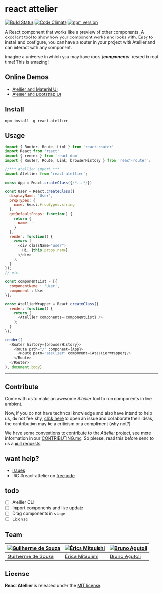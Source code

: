 # react attelier

[![Build Status](https://travis-ci.org/scup/Atellier.svg?branch=master)](https://travis-ci.org/scup/Atellier)
[![Code Climate](https://codeclimate.com/github/scup/Atellier/badges/gpa.svg)](https://codeclimate.com/github/scup/Atellier)
[![npm version](https://badge.fury.io/js/Attelier.svg)](https://badge.fury.io/js/Attelier)



A React component that works like a preview of other components. A excellent tool to show how your component works and looks with. Easy to install and configure, you can have a router in your project with Atellier and can interact with any component.

Imagine a universe in which you may have tools (***components***) tested in real time! This is amazing!

## Online Demos
* [Atellier and Material UI](https://github.com/callemall/material-ui)
* [Atellier and Bootstrap UI](https://github.com/callemall/material-ui)

## Install
```shell
npm install -g react-atellier
```

## Usage
```javascript
import { Router, Route, Link } from 'react-router'
import React from 'react'
import { render } from 'react-dom'
import { Router, Route, Link, browserHistory } from 'react-router';

//*** atellier import ***
import Atellier from 'react-atellier';

const App = React.createClass({/*...*/})

const User = React.createClass({
  displayName: 'User',
  propTypes: {
    name: React.PropTypes.string
  },
  getDefaultProps: function() {
    return {
      name: ''
    }
  },
  render: function() {
    return (
      <div className="user">
        Hi, {this.props.name}
      </div>
    );
  }
});
// etc.

const componentList = [{
  componentName : 'User',
  component : User
}];

const AtellierWrapper = React.createClass({
  render: function() {
    return (
      <Atellier components={componentList} />
    );
  }
});

render((
  <Router history={browserHistory}>
    <Route path="/" component={App}>
      <Route path="atellier" component={AtellierWrapper}/>
    </Route>
  </Router>
), document.body)
```



---





## Contribute
Come with us to make an awesome *Attelier* tool to run components in live ambient.

Now, if you do not have technical knowledge and also have intend to help us, do not feel shy, [click here](https://github.com/scup/Atellier/issues) to open an issue and collaborate their ideas, the contribution may be a criticism or a compliment (why not?)

We have some conventions to contribute to the *Attelier* project, see more information in our [CONTRIBUTING.md](CONTRIBUTING.md). So please, read this before send to us a [pull requests](https://github.com/scup/Atellier/pulls).

## want help?
- [issues](https://github.com/scup/Atellier/issues)
- IRC #react-attelier on [freenode](https://freenode.net/)

## todo
- [ ] Atellier CLI
- [ ] Import components and live update
- [ ] Drag components in `stage`
- [ ] License

## Team

[![Guilherme de Souza](https://avatars1.githubusercontent.com/u/2624370?v=3&s=120)](https://github.com/guisouza) | [![Érica Mitsuishi](https://avatars2.githubusercontent.com/u/3091890?v=3&s=120)](https://github.com/mitsuishihidemi) | [![Bruno Agutoli](https://avatars2.githubusercontent.com/u/298845?v=3&s=120)](https://github.com/agutoli)
---|---|---
[Guilherme de Souza](https://github.com/guisouza) | [Érica Mitsuishi](https://github.com/mitsuishihidemi) | [Bruno Agutoli](https://github.com/agutoli)

## License

**React Atellier** is released under the
[MIT license](https://github.com/scup/Atellier/blob/development/LICENSE.md).
